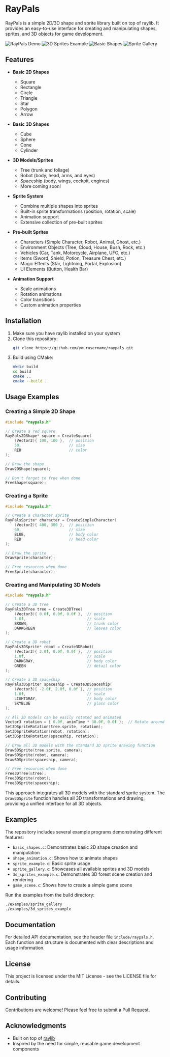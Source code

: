 # RayPals

RayPals is a simple 2D/3D shape and sprite library built on top of raylib. It provides an easy-to-use interface for creating and manipulating shapes, sprites, and 3D objects for game development.

![RayPals Demo](examples/game_scene.gif)
![3D Sprites Example](examples/3d_sprites_example.gif)
![Basic Shapes](examples/basic_shapes.png)
![Sprite Gallery](examples/sprite_gallery.gif)

## Features

- **Basic 2D Shapes**
  - Square
  - Rectangle
  - Circle
  - Triangle
  - Star
  - Polygon
  - Arrow

- **Basic 3D Shapes**
  - Cube
  - Sphere
  - Cone
  - Cylinder

- **3D Models/Sprites**
  - Tree (trunk and foliage)
  - Robot (body, head, arms, and eyes)
  - Spaceship (body, wings, cockpit, engines)
  - More coming soon!

- **Sprite System**
  - Combine multiple shapes into sprites
  - Built-in sprite transformations (position, rotation, scale)
  - Animation support
  - Extensive collection of pre-built sprites

- **Pre-built Sprites**
  - Characters (Simple Character, Robot, Animal, Ghost, etc.)
  - Environment Objects (Tree, Cloud, House, Bush, Rock, etc.)
  - Vehicles (Car, Tank, Motorcycle, Airplane, UFO, etc.)
  - Items (Sword, Shield, Potion, Treasure Chest, etc.)
  - Magic Effects (Star, Lightning, Portal, Explosion)
  - UI Elements (Button, Health Bar)

- **Animation Support**
  - Scale animations
  - Rotation animations
  - Color transitions
  - Custom animation properties

## Installation

1. Make sure you have raylib installed on your system
2. Clone this repository:
   ```bash
   git clone https://github.com/yourusername/raypals.git
   ```
3. Build using CMake:
   ```bash
   mkdir build
   cd build
   cmake ..
   cmake --build .
   ```

## Usage Examples

### Creating a Simple 2D Shape

```c
#include "raypals.h"

// Create a red square
RayPals2DShape* square = CreateSquare(
    (Vector2){ 100, 100 },  // position
    50,                     // size
    RED                     // color
);

// Draw the shape
Draw2DShape(square);

// Don't forget to free when done
FreeShape(square);
```

### Creating a Sprite

```c
#include "raypals.h"

// Create a character sprite
RayPalsSprite* character = CreateSimpleCharacter(
    (Vector2){ 400, 300 },  // position
    60,                     // size
    BLUE,                   // body color
    RED                     // head color
);

// Draw the sprite
DrawSprite(character);

// Free resources when done
FreeSprite(character);
```

### Creating and Manipulating 3D Models

```c
#include "raypals.h"

// Create a 3D tree
RayPals3DTree tree = Create3DTree(
    (Vector3){ 0.0f, 0.0f, 0.0f },  // position
    1.0f,                           // scale
    BROWN,                          // trunk color
    DARKGREEN                       // leaves color
);

// Create a 3D robot
RayPals3DSprite* robot = Create3DRobot(
    (Vector3){ 2.0f, 0.0f, 0.0f },  // position
    1.0f,                           // scale
    DARKGRAY,                       // body color
    GREEN                           // detail color
);

// Create a 3D spaceship
RayPals3DSprite* spaceship = Create3DSpaceship(
    (Vector3){ -2.0f, 2.0f, 0.0f }, // position
    1.0f,                           // scale
    LIGHTGRAY,                      // body color
    SKYBLUE                         // glass color
);

// All 3D models can be easily rotated and animated
Vector3 rotation = { 0.0f, animTime * 30.0f, 0.0f };  // Rotate around Y axis
Set3DSpriteRotation(tree.sprite, rotation);
Set3DSpriteRotation(robot, rotation);
Set3DSpriteRotation(spaceship, rotation);

// Draw all 3D models with the standard 3D sprite drawing function
Draw3DSprite(tree.sprite, camera);
Draw3DSprite(robot, camera);
Draw3DSprite(spaceship, camera);

// Free resources when done
Free3DTree(&tree);
Free3DSprite(robot);
Free3DSprite(spaceship);
```

This approach integrates all 3D models with the standard sprite system. The `Draw3DSprite` function handles all 3D transformations and drawing, providing a unified interface for all 3D objects.

## Examples

The repository includes several example programs demonstrating different features:

- `basic_shapes.c`: Demonstrates basic 2D shape creation and manipulation
- `shape_animation.c`: Shows how to animate shapes
- `sprite_example.c`: Basic sprite usage
- `sprite_gallery.c`: Showcases all available sprites and 3D models
- `3d_sprites_example.c`: Demonstrates 3D forest scene creation and rendering
- `game_scene.c`: Shows how to create a simple game scene

Run the examples from the build directory:
```bash
./examples/sprite_gallery
./examples/3d_sprites_example
```

## Documentation

For detailed API documentation, see the header file `include/raypals.h`. Each function and structure is documented with clear descriptions and usage information.

## License

This project is licensed under the MIT License - see the LICENSE file for details.

## Contributing

Contributions are welcome! Please feel free to submit a Pull Request.

## Acknowledgments

- Built on top of [raylib](https://www.raylib.com/)
- Inspired by the need for simple, reusable game development components
